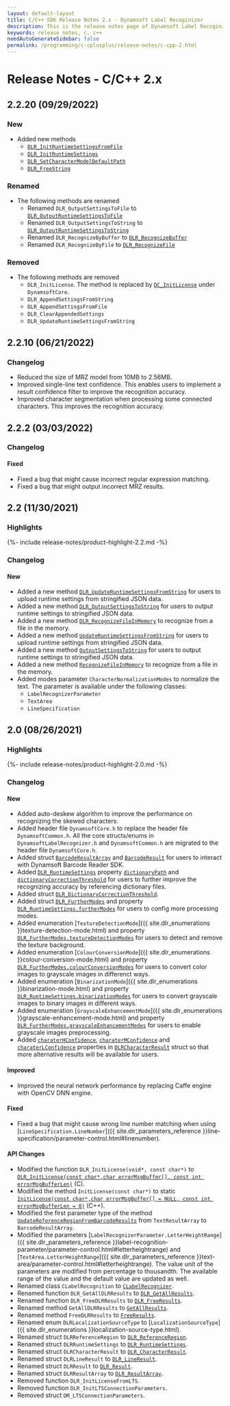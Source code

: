 ```yaml
---
layout: default-layout
title: C/C++ SDK Release Notes 2.x - Dynamsoft Label Recoginizer 
description: This is the release notes page of Dynamsoft Label Recoginizer for C/C++ SDK version 2.x.
keywords: release notes, c, c++
needAutoGenerateSidebar: false
permalink: /programming/c-cplusplus/release-notes/c-cpp-2.html
---
```


# Release Notes - C/C++ 2.x

## 2.2.20 (09/29/2022)

### New

- Added new methods
  - [`DLR_InitRuntimeSettingsFromFile`](../../c/api-reference/label-recognizer-functions.html#dlrinitruntimesettingsfromfile)
  - [`DLR_InitRuntimeSettings`](../../c/api-reference/label-recognizer-functions.html#dlrinitruntimesettings)
  - [`DLR_SetCharacterModelDefaultPath`](../../c/api-reference/label-recognizer-functions.html#dlrsetcharactermodeldefaultpath)
  - [`DLR_FreeString`](../../c/api-reference/label-recognizer-functions.html#dlrfreestring)

### Renamed

- The following methods are renamed
  - Renamed `DLR_OutputSettingsToFile` to [`DLR_OutputRuntimeSettingsToFile`](../../c/api-reference/label-recognizer-functions.html#dlroutputruntimesettingstofile)
  - Renamed `DLR_OutputSettingsToString` to [`DLR_OutputRuntimeSettingsToString`](../../c/api-reference/label-recognizer-functions.html#dlroutputruntimesettings)
  - Renamed `DLR_RecognizeByBuffer` to [`DLR_RecognizeBuffer`](../../c/api-reference/label-recognizer-functions.html#dlrrecognizebuffer)
  - Renamed `DLR_RecognizeByFile` to [`DLR_RecognizeFile`](../../c/api-reference/label-recognizer-functions.html#dlrrecognizefile)

### Removed

- The following methods are removed
  - `DLR_InitLicense`. The method is replaced by [`DC_InitLicense`](../../cplusplus/api-reference/license-manager.html#initlicense) under `DynamsoftCore`.
  - `DLR_AppendSettingsFromString`
  - `DLR_AppendSettingsFromFile`
  - `DLR_ClearAppendedSettings`
  - `DLR_UpdateRuntimeSettingsFromString`

## 2.2.10 (06/21/2022)

### Changelog

- Reduced the size of MRZ model from 10MB to 2.56MB.
- Improved single-line text confidence. This enables users to implement a result confidence filter to improve the recognition accuracy.
- Improved character segmentation when processing some connected characters. This improves the recognition accuracy.

## 2.2.2 (03/03/2022)

### Changelog

#### Fixed

- Fixed a bug that might cause incorrect regular expression matching.
- Fixed a bug that might output incorrect MRZ results.

## 2.2 (11/30/2021)

### Highlights

{%- include release-notes/product-highlight-2.2.md -%}

### Changelog

#### New

- Added a new method [`DLR_UpdateRuntimeSettingsFromString`](../../c/api-reference/label-recognizer-functions.html#dlr_updateruntimesettingsfromstring)  for users to upload runtime settings from stringified JSON data.
- Added a new method [`DLR_OutputSettingsToString`](../../c/api-reference/label-recognizer-functions.html#dlr_outputsettingstostring) for users to output runtime settings to stringified JSON data.
- Added a new method [`DLR_RecognizeFileInMemory`](../../c/api-reference/label-recognizer-functions.html#dlr_recognizefileinmemory) to recognize from a file in the memory.
- Added a new method [`UpdateRuntimeSettingsFromString`](../../cplusplus/api-reference/label-recognizer.html#updateruntimesettingsfromstring) for users to upload runtime settings from stringified JSON data.
- Added a new method [`OutputSettingsToString`](../../cplusplus/api-reference/label-recognizer.html#outputsettingstostring) for users to output runtime settings to stringified JSON data.
- Added a new method [`RecognizeFileInMemory`](../../cplusplus/api-reference/label-recognizer.html#recognizefileinmemory) to recognize from a file in the memory.
- Added modes parameter `CharacterNormalizationModes` to normalize the text. The parameter is available under the following classes:
  - `LabelRecognizerParameter`
  - `TextArea`
  - `LineSpecification`

## 2.0 (08/26/2021)

### Highlights

{%- include release-notes/product-highlight-2.0.md -%}

### Changelog

#### New
- Added auto-deskew algorithm to improve the performance on recognizing the skewed characters. 
- Added header file `DynamsoftCore.h` to replace the header file `DynamsoftCommon.h`. All the core structs/enums in `DynamsoftLabelRecognizer.h` and `DynamsoftCommon.h` are migrated to the header file `DynamsoftCore.h`.
- Added struct [`BarcodeResultArray`](../api-reference/barcode-result-array.html) and [`BarcodeResult`](../api-reference/barcode-result.html) for users to interact with Dynamsoft Barcode Reader SDK.
- Added [`DLR_RuntimeSettings`](../api-reference/dlr-runtime-settings.html) property [`dictionaryPath`](../api-reference/dlr-runtime-settings.html#dictionarypath) and [`dictionaryCorrectionThreshold`](../api-reference/dlr-runtime-settings.html#dictionarycorrectionthreshold) for users to further improve the recognizing accuracy by referencing dictionary files.
- Added struct [`DLR_DictionaryCorrectionThreshold`](../api-reference/dlr-dictionary-correction-threshold.html).
- Added struct [`DLR_FurtherModes`](../api-reference/dlr-further-modes.html) and property [`DLR_RuntimeSettings.furtherModes`](../api-reference/dlr-runtime-settings.html#furthermodes) for users to config more processing modes.
- Added enumeration [`TextureDetectionMode`]({{ site.dlr_enumerations }}texture-detection-mode.html) and property [`DLR_FurtherModes.textureDetectionModes`](../api-reference/dlr-further-modes.html#texturedetectionmodes) for users to detect and remove the texture background.
- Added enumeration [`ColourConversionMode`]({{ site.dlr_enumerations }}colour-conversion-mode.html) and property [`DLR_FurtherModes.colourConversionModes`](../api-reference/dlr-further-modes.html#colourconversionmodes) for users to convert color images to grayscale images in differenct ways.
- Added enumeration [`BinarizationMode`]({{ site.dlr_enumerations }}binarization-mode.html) and property [`DLR_RuntimeSettings.binarizationModes`](../api-reference/dlr-runtime-settings.html#binarizationmodes) for users to convert grayscale images to binary images in different ways.
- Added enumeration [`GrayscaleEnhancementMode`]({{ site.dlr_enumerations }}grayscale-enhancement-mode.html) and property [`DLR_FurtherModes.grayscaleEnhancementModes`](../api-reference/dlr-further-modes.html#grayscaleenhancementmodes) for users to enable grayscale images preprocessing. 
- Added [`charaterHConfidence`](../api-reference/dlr-character-result.html#characterhconfidence), [`charaterMConfidence`](../api-reference/dlr-character-result.html#charactermconfidence) and [`charaterLConfidence`](../api-reference/dlr-character-result.html#characterlconfidence) properties in [`DLRCharacterResult`](../api-reference/dlr-character-result.html) struct so that more alternative results will be available for users.

#### Improved

- Improved the neural network performance by replacing Caffe engine with OpenCV DNN engine.

#### Fixed

- Fixed a bug that might cause wrong line number matching when using [`LineSpecification.LineNumber`]({{ site.dlr_parameters_reference }}line-specification/parameter-control.html#linenumber).

#### API Changes

- Modified the function `DLR_InitLicense(void*, const char*)` to [`DLR_InitLicense(const char*,char errorMsgBuffer[], const int errorMsgBufferLen)`](../../c/api-reference/label-recognizer-functions.html#dlr_initlicense) (C).
- Modified the method `InitLicense(const char*)` to static [`InitLicense(const char*,char errorMsgBuffer[] = NULL, const int errorMsgBufferLen = 0)`](../../cplusplus/api-reference/label-recognizer.html#initlicense) (C++).
- Modified the first parameter type of the method [`UpdateReferenceRegionFromBarcodeResults`](../../cplusplus/api-reference/label-recognizer.html#updatereferenceregionfrombarcoderesults) from `TextResultArray` to `BarcodeResultArray`.
- Modified the parameters [`LabelRecognizerParameter.LetterHeightRange`]({{ site.dlr_parameters_reference }}label-recognition-parameter/parameter-control.html#letterheightrange) and [`TextArea.LetterHeightRange`]({{ site.dlr_parameters_reference }}text-area/parameter-control.html#letterheightrange). The value unit of the parameters are modified from percentage to thousandth. The available range of the value and the default value are updated as well.
- Renamed class `CLabelRecognition` to [`CLabelRecognizer`](../../cplusplus/api-reference/label-recognizer.html).
- Renamed function `DLR_GetAllDLRResults` to [`DLR_GetAllResults`](../../c/api-reference/label-recognizer-functions.html#dlr_getallresults).
- Renamed function `DLR_FreeDLRResults` to [`DLR_FreeResults`](../../c/api-reference/label-recognizer-functions.html#dlr_freeresults).
- Renamed method `GetAllDLRResults` to [`GetAllResults`](../../cplusplus/api-reference/label-recognizer.html#getallresults).
- Renamed method `FreeDLRResults` to [`FreeResults`](../../cplusplus/api-reference/label-recognizer.html#freeresults).
- Renamed enum `DLRLocalizationSourceType` to [`LocalizationSourceType`]({{ site.dlr_enumerations }}localization-source-type.html).
- Renamed struct `DLRReferenceRegion` to [`DLR_ReferenceRegion`](../api-reference/dlr-reference-region.html).
- Renamed struct `DLRRuntimeSettings` to [`DLR_RuntimeSettings`](../api-reference/dlr-runtime-settings.html).
- Renamed struct `DLRCharacterResult` to [`DLR_CharacterResult`](../api-reference/dlr-character-result.html).
- Renamed struct `DLRLineResult` to [`DLR_LineResult`](../api-reference/dlr-line-result.html).
- Renamed struct `DLRResult` to [`DLR_Result`](../api-reference/dlr-result.html).
- Renamed struct `DLRResultArray` to [`DLR_ResultArray`](../api-reference/dlr-result-array.html).
- Removed function `DLR_InitLicenseFromLTS`.
- Removed function `DLR_InitLTSConnectionParameters`.
- Removed struct `DM_LTSConnectionParameters`.
